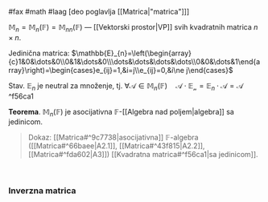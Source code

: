#fax #math #laag [deo poglavlja [[Matrica|"matrica"]]]
$\:$

$\mathbb{M}_{n}=\mathbb{M}_{n}(\mathbb{F})=\mathbb{M}_{nn}(\mathbb{F})$ — [[Vektorski prostor|VP]] svih kvadratnih matrica $n\times n$.

Jedinična matrica:
$\mathbb{E}_{n}=\left(\begin{array}{c}1&0&\dots&0\\0&1&\dots&0\\\dots&\dots&\dots&\dots\\0&0&\dots&1\end{array}\right)=\begin{cases}e_{ij}=1,&i=j\\e_{ij}=0,&i\ne j\end{cases}$

Stav. $\mathbb{E}_{n}$ je neutral za množenje, tj. $\forall \mathcal{A}\in\mathbb{M}_{n}(\mathbb{F})\quad\mathcal{A\cdot\mathbb{E}_{n}}=\mathbb{E}_{n}\cdot\mathcal{A}=\mathcal{A}$
$\:$ ^f56ca1

**Teorema**. $\mathbb{M}_{n}(\mathbb{F})$ je asocijativna $\mathbb{F}$-[[Algebra nad poljem|algebra]] sa jedinicom.
> Dokaz: [[Matrica#^9c7738|asocijativna]] $\mathbb{F}$-algebra ([[Matrica#^66baee|A2.1]], [[Matrica#^43f815|A2.2]], [[Matrica#^fda602|A3]]) [[Kvadratna matrica#^f56ca1|sa jedinicom]].

$\:$

### Inverzna matrica
